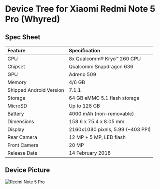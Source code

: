 # Device Tree for Xiaomi Redmi Note 5 Pro (Whyred)

## Spec Sheet

| Feature                 | Specification                     |
| :---------------------- | :-------------------------------- |
| CPU                     | 8x Qualcomm® Kryo™ 260 CPU        |
| Chipset                 | Qualcomm Snapdragon 636           |
| GPU                     | Adreno 509                        |
| Memory                  | 4/6 GB                            |
| Shipped Android Version | 7.1.1                             |
| Storage                 | 64 GB eMMC 5.1 flash storage      |
| MicroSD                 | Up to 128 GB                      |
| Battery                 | 4000 mAh (non-removable)          |
| Dimensions              | 158.6 x 75.4 x 8.05 mm            |
| Display                 | 2160x1080 pixels, 5.99 (~403 PPI) |
| Rear Camera             | 12 MP + 5 MP, LED flash           |
| Front Camera            | 20 MP                             |
| Release Date            | 14 February 2018                  |

## Device Picture

![Redmi Note 5 Pro](http://i01.appmifile.com/webfile/globalimg/2018/02141/phone-black.jpg "Redmi Note 5 Pro")

